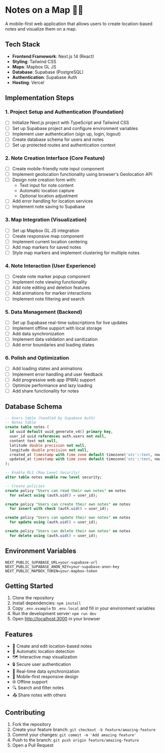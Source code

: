 # Notes on a Map 📍📝

A mobile-first web application that allows users to create location-based notes and visualize them on a map.

## Tech Stack

- **Frontend Framework**: Next.js 14 (React)
- **Styling**: Tailwind CSS
- **Maps**: Mapbox GL JS
- **Database**: Supabase (PostgreSQL)
- **Authentication**: Supabase Auth
- **Hosting**: Vercel

## Implementation Steps

### 1. Project Setup and Authentication (Foundation)
- [ ] Initialize Next.js project with TypeScript and Tailwind CSS
- [ ] Set up Supabase project and configure environment variables
- [ ] Implement user authentication (sign up, login, logout)
- [ ] Create database schema for users and notes
- [ ] Set up protected routes and authentication context

### 2. Note Creation Interface (Core Feature)
- [ ] Create mobile-friendly note input component
- [ ] Implement geolocation functionality using browser's Geolocation API
- [ ] Design note creation form with:
  - Text input for note content
  - Automatic location capture
  - Optional location adjustment
- [ ] Add error handling for location services
- [ ] Implement note saving to Supabase

### 3. Map Integration (Visualization)
- [ ] Set up Mapbox GL JS integration
- [ ] Create responsive map component
- [ ] Implement current location centering
- [ ] Add map markers for saved notes
- [ ] Style map markers and implement clustering for multiple notes

### 4. Note Interaction (User Experience)
- [ ] Create note marker popup component
- [ ] Implement note viewing functionality
- [ ] Add note editing and deletion features
- [ ] Add animations for marker interactions
- [ ] Implement note filtering and search

### 5. Data Management (Backend)
- [ ] Set up Supabase real-time subscriptions for live updates
- [ ] Implement offline support with local storage
- [ ] Add data synchronization
- [ ] Implement data validation and sanitization
- [ ] Add error boundaries and loading states

### 6. Polish and Optimization
- [ ] Add loading states and animations
- [ ] Implement error handling and user feedback
- [ ] Add progressive web app (PWA) support
- [ ] Optimize performance and lazy loading
- [ ] Add share functionality for notes

## Database Schema

```sql
-- Users table (handled by Supabase Auth)
-- Notes table
create table notes (
  id uuid default uuid_generate_v4() primary key,
  user_id uuid references auth.users not null,
  content text not null,
  latitude double precision not null,
  longitude double precision not null,
  created_at timestamp with time zone default timezone('utc'::text, now()) not null,
  updated_at timestamp with time zone default timezone('utc'::text, now()) not null
);

-- Enable RLS (Row Level Security)
alter table notes enable row level security;

-- Create policies
create policy "Users can read their own notes" on notes
  for select using (auth.uid() = user_id);

create policy "Users can create their own notes" on notes
  for insert with check (auth.uid() = user_id);

create policy "Users can update their own notes" on notes
  for update using (auth.uid() = user_id);

create policy "Users can delete their own notes" on notes
  for delete using (auth.uid() = user_id);
```

## Environment Variables

```plaintext
NEXT_PUBLIC_SUPABASE_URL=your-supabase-url
NEXT_PUBLIC_SUPABASE_ANON_KEY=your-supabase-anon-key
NEXT_PUBLIC_MAPBOX_TOKEN=your-mapbox-token
```

## Getting Started

1. Clone the repository
2. Install dependencies: `npm install`
3. Copy `.env.example` to `.env.local` and fill in your environment variables
4. Run the development server: `npm run dev`
5. Open [http://localhost:3000](http://localhost:3000) in your browser

## Features

- 📝 Create and edit location-based notes
- 📍 Automatic location detection
- 🗺️ Interactive map visualization
- 🔒 Secure user authentication
- 💾 Real-time data synchronization
- 📱 Mobile-first responsive design
- 🌐 Offline support
- 🔍 Search and filter notes
- 📤 Share notes with others

## Contributing

1. Fork the repository
2. Create your feature branch: `git checkout -b feature/amazing-feature`
3. Commit your changes: `git commit -m 'Add amazing feature'`
4. Push to the branch: `git push origin feature/amazing-feature`
5. Open a Pull Request